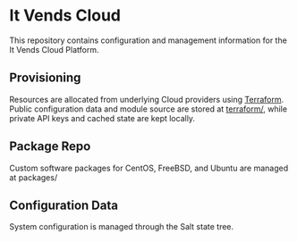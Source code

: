 <!--
# README.md
# itvends/cloud
# -->

It Vends Cloud
==============

This repository contains configuration and management information for the It Vends Cloud Platform.


Provisioning
------------

Resources are allocated from underlying Cloud providers using [Terraform](https://www.terraform.io/). Public configuration data and module source are stored at [terraform/](terraform/), while private API keys and cached state are kept locally.

Package Repo
------------

Custom software packages for CentOS, FreeBSD, and Ubuntu are managed at packages/

Configuration Data
------------------

System configuration is managed through the Salt state tree.
